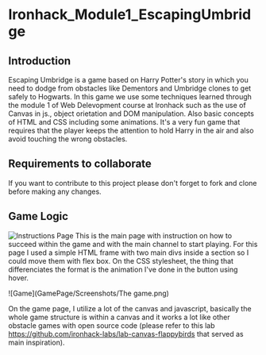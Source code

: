 # Ironhack_Module1_EscapingUmbridge
## Introduction
Escaping Umbridge is a game based on Harry Potter's story in which you need to dodge from obstacles like Dementors and Umbridge clones to get safely to Hogwarts.
In this game we use some techniques learned through the module 1 of Web Delevopment course at Ironhack such as the use of Canvas in js., object orietation and DOM manipulation.
Also basic concepts of HTML and CSS including some animations.
It's a very fun game that requires that the player keeps the attention to hold Harry in the air and also avoid touching the wrong obstacles.
## Requirements to collaborate
If you want to contribute to this project please don't forget to fork and clone before making any changes.
## Game Logic
![Instructions Page](/GamePage/Screenshots/PaginaInicial.png)
This is the main page with instruction on how to succeed within the game and with the main channel to start playing. For this page I used a simple HTML frame with two main divs inside a section so I could move them with flex box. On the CSS stylesheet, the thing that differenciates the format is the animation I've done in the button using hover.

![Game](GamePage/Screenshots/The game.png)

On the game page, I utilize a lot of the canvas and javascript, basically the whole game structure is within a canvas and it works a lot like other obstacle games with open source code (please refer to this lab https://github.com/ironhack-labs/lab-canvas-flappybirds that served as main inspiration).








